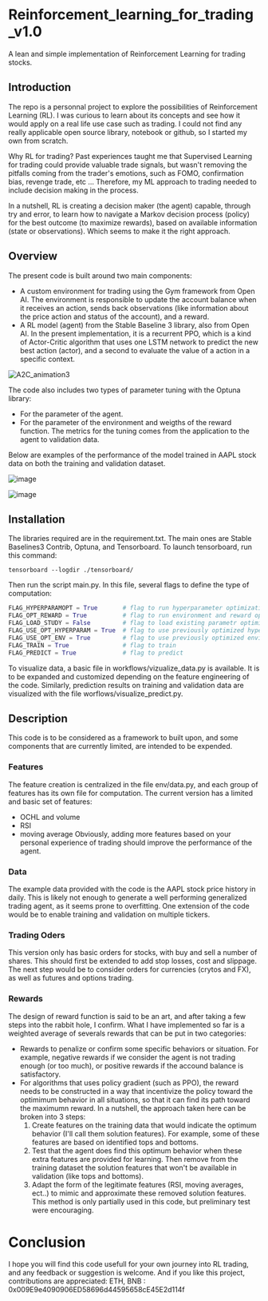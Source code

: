 # Reinforcement_learning_for_trading_v1.0
A lean and simple implementation of Reinforcement Learning for trading stocks.

## Introduction

The repo is a personnal project to explore the possibilities of Reinforcement Learning (RL). I was curious to learn about its concepts and see how it would apply on a real life use case such as trading. I could not find any really applicable open source library, notebook or github, so I started my own from scratch. 

Why RL for trading? Past experiences taught me that Supervised Learning for trading could provide valuable trade signals, but wasn't removing the pitfalls coming from the trader's emotions, such as FOMO, confirmation bias, revenge trade, etc ... Therefore, my ML approach to trading needed to include decision making in the process.

In a nutshell, RL is creating a decision maker (the agent) capable, through try and error, to learn how to navigate a Markov decision process (policy) for the best outcome (to maximize rewards), based on available information (state or observations). Which seems to make it the right approach.

## Overview

The present code is built around two main components:
- A custom environment for trading using the Gym framework from Open AI. The environment is responsible to update the account balance when it receives an action, sends back observations (like information about the price action and status of the account), and a reward.  
- A RL model (agent) from the Stable Baseline 3 library, also from Open AI. In the present implementation, it is a recurrent PPO, which is a kind of Actor-Critic algorithm that uses one LSTM network to predict the new best action (actor), and a second to evaluate the value of a action in a specific context. 

![A2C_animation3](https://user-images.githubusercontent.com/55462061/231509301-3a6ef1cc-81ec-43d2-9de2-d4be84b1a6f8.gif)

The code also includes two types of parameter tuning with the Optuna library:
- For the parameter of the agent.
- For the parameter of the environment and weigths of the reward function.
The metrics for the tuning comes from the application to the agent to validation data. 

Below are examples of the performance of the model trained in AAPL stock data on both the training and validation dataset.

![image](https://user-images.githubusercontent.com/55462061/231503942-239bedd3-2907-4fac-b678-4b83826668be.png)

![image](https://user-images.githubusercontent.com/55462061/231504139-8c0c4e31-9223-4cc1-a426-b67921c46a20.png)

## Installation

The libraries required are in the requirement.txt. The main ones are Stable Baselines3 Contrib, Optuna, and Tensorboard. 
To launch tensorboard, run this command:
```
tensorboard --logdir ./tensorboard/
```
Then run the script main.py. In this file, several flags to define the type of computation:
```python
FLAG_HYPERPARAMOPT = True       # flag to run hyperparameter optimization
FLAG_OPT_REWARD = True          # flag to run environment and reward optimization
FLAG_LOAD_STUDY = False         # flag to load existing parametr optimisation study if available
FLAG_USE_OPT_HYPERPARAM = True  # flag to use previously optimized hyperparameters
FLAG_USE_OPT_ENV = True         # flag to use previously optimized environment and reward function parameters
FLAG_TRAIN = True               # flag to train
FLAG_PREDICT = True             # flag to predict 
```

To visualize data, a basic file in workflows/vizualize_data.py is available. It is to be expanded and customized depending on the feature engineering of the code. Similarly, prediction results on training and validation data are visualized with the file worflows/visualize_predict.py. 

## Description

This code is to be considered as a framework to built upon, and some components that are currently limited, are intended to be expended.

### Features
The feature creation is centralized in the file env/data.py, and each group of features has its own file for computation. The current version has a limited and basic set of features:
- OCHL and volume
- RSI
- moving average
Obviously, adding more features based on your personal experience of trading should improve the performance of the agent. 

### Data
The example data provided with the code is the AAPL stock price history in daily. This is likely not enough to generate a well performing generalized trading agent, as it seems prone to overfitting. One extension of the code would be to enable training and validation on multiple tickers. 

### Trading Oders
This version only has basic orders for stocks, with buy and sell a number of shares. This should first be extended to add stop losses, cost and slippage. The next step would be to consider orders for currencies (crytos and FX), as well as futures and options trading.

### Rewards
The design of reward function is said to be an art, and after taking a few steps into the rabbit hole, I confirm. What I have implemented so far is a weighted average of severals rewards that can be put in two categories:
- Rewards to penalize or confirm some specific behaviors or situation. For example, negative rewards if we consider the agent is not trading enough (or too much), or positive rewards if the accound balance is satisfactory.
- For algorithms that uses policy gradient (such as PPO), the reward needs to be constructed in a way that incentivize the policy toward the optimimum behavior in all situations, so that it can find its path toward the maximumn reward. In a nutshell, the approach taken here can be broken into 3 steps:
  1. Create features on the training data that would indicate the optimum behavior (I'll call them solution features). For example, some of these features are based on identified tops and bottoms. 
  2. Test that the agent does find this optimum behavior when these extra features are provided for learning. Then remove from the training dataset the solution features that won't be available in validation (like tops and bottoms).
  3. Adapt the form of the legitimate features (RSI, moving averages, ect..) to mimic and approximate these removed solution features.
This method is only partially used in this code, but preliminary test were encouraging.

# Conclusion
I hope you will find this code usefull for your own journey into RL trading, and any feedback or suggestion is welcome. 
And if you like this project, contributions are appreciated:
ETH, BNB : 0x009E9e4090906ED58696d44595658cE45E2d114f

